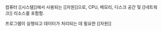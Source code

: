 컴퓨터 [[시스템]]에서 사용되는 [[자원]]으로, CPU, 메모리, 디스크 공간 및 [[네트워크]] 리소스를 포함함.

프로그램이 실행되고 데이터가 처리되는 데 필요한 [[자원]]